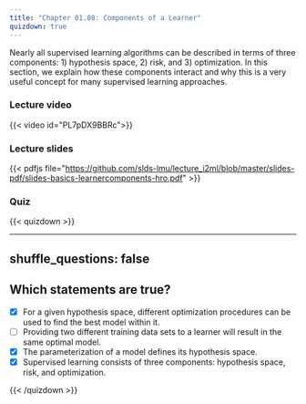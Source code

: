 ```yaml
---
title: "Chapter 01.08: Components of a Learner"
quizdown: true
---
```

Nearly all supervised learning algorithms can be described in terms of three components: 1) hypothesis space, 2) risk, and 3) optimization. In this section, we explain how these components interact and why this is a very useful concept for many supervised learning approaches.

<!--more-->

### Lecture video

{{< video id="PL7pDX9BBRc">}}

### Lecture slides

{{< pdfjs file="https://github.com/slds-lmu/lecture_i2ml/blob/master/slides-pdf/slides-basics-learnercomponents-hro.pdf" >}}

### Quiz


{{< quizdown >}}

---
shuffle_questions: false
---

## Which statements are true? 

- [x] For a given hypothesis space, different optimization procedures can be used to find the best model within it.
- [ ] Providing two different training data sets to a learner will result in the same optimal model.
- [x] The parameterization of a model defines its hypothesis space.
- [x] Supervised learning consists of three components: hypothesis space, risk, and optimization.

{{< /quizdown >}}
